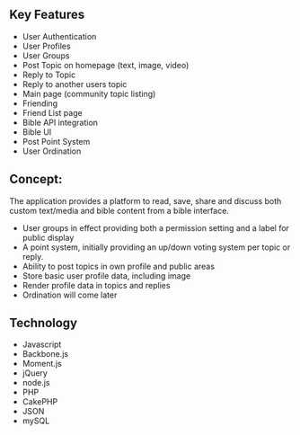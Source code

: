 Key Features
------------
 - User Authentication
 - User Profiles
 - User Groups
 - Post Topic on homepage (text, image, video)
 - Reply to Topic
 - Reply to another users topic
 - Main page (community topic listing)
 - Friending
 - Friend List page
 - Bible API integration
 - Bible UI
 - Post Point System
 - User Ordination
 
Concept:
---------

The application provides a platform to read, save, share and discuss both custom text/media and bible content from a bible interface.

 - User groups in effect providing both a permission setting and a label for public display
 - A point system, initially providing an up/down voting system per topic or reply.
 - Ability to post topics in own profile and public areas
 - Store basic user profile data, including image
 - Render profile data in topics and replies
 - Ordination will come later

Technology
----------

 - Javascript
  - Backbone.js
  - Moment.js
  - jQuery
  - node.js
 - PHP
  - CakePHP
 - JSON
 - mySQL
